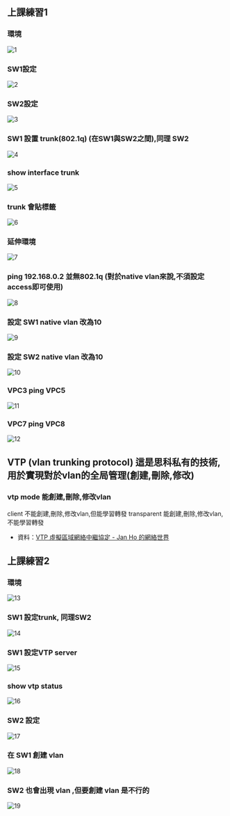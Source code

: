 ## 上課練習1
### 環境
![1](/img/20211123-1.jpg)
### SW1設定
![2](/img/20211123-2.jpg)
### SW2設定
![3](/img/20211123-3.jpg)
### SW1 設置 trunk(802.1q) (在SW1與SW2之間),同理 SW2
![4](/img/20211123-4.jpg)
### show interface trunk
![5](/img/20211123-5.jpg)
### trunk 會貼標籤
![6](/img/20211123-6.jpg)
### 延伸環境
![7](/img/20211123-7.jpg)
### ping 192.168.0.2 並無802.1q (對於native vlan來說,不須設定access即可使用)
![8](/img/20211123-8.jpg)
### 設定 SW1 native vlan 改為10
![9](/img/20211123-9.jpg)
### 設定 SW2 native vlan 改為10
![10](/img/20211123-10.jpg)
### VPC3 ping VPC5
![11](/img/20211123-11.jpg)
### VPC7 ping VPC8
![12](/img/20211123-12.jpg)

## VTP (vlan trunking protocol) 這是思科私有的技術,用於實現對於vlan的全局管理(創建,刪除,修改)


### vtp mode 能創建,刪除,修改vlan
client 不能創建,刪除,修改vlan,但能學習轉發
transparent 能創建,刪除,修改vlan,不能學習轉發 
- 資料：[VTP 虛擬區域網絡中繼協定 - Jan Ho 的網絡世界](https://www.jannet.hk/vlan-trunking-protocol-vtp-zh-hant/)

## 上課練習2
### 環境
![13](/img/20211123-13.jpg)
### SW1 設定trunk, 同理SW2
![14](/img/20211123-14.jpg)
### SW1 設定VTP server
![15](/img/20211123-15.jpg)
### show vtp status 
![16](/img/20211123-16.jpg)
### SW2 設定
![17](/img/20211123-17.jpg)
### 在 SW1 創建 vlan
![18](/img/20211123-18.jpg)
### SW2 也會出現 vlan ,但要創建 vlan 是不行的
![19](/img/20211123-19.jpg)